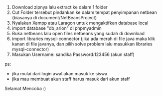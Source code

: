1. Download zipnya lalu extract ke dalam 1 folder 
2. Cut Folder tersebut pindahkan ke dalam tempat penyimpanan netbean (biasanya di document/NetBeansProject)
3. Nyalakan Xampp atau Laragon untuk mengaktifkan database local
4. import database "db_arion" di phpmyadmin
5. Buka netbeans lalu open files netbeans yang sudah di download
6. import libraries mysql-connector (jika ada merah di file java maka klik kanan di file javanya, dan pilih solve problem lalu masukkan libraries mysql-connector) 
7. Masukan Username: sandika Password:123456 (akun staff)

ps:
- jika mulai dari login awal akan masuk ke siswa
- jika mau membuat akun staff harus masuk dari akun staff

Selamat Mencoba :)
